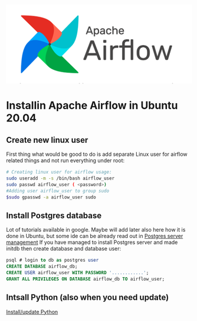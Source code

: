 ![](img/airflowlogo.png )
# Installin Apache Airflow in Ubuntu 20.04
## Create new linux user
First thing what would be good to do is add separate Linux user for airflow related things and not run everything under root:
```bash
# Creating linux user for airflow usage:
sudo useradd -m -s /bin/bash airflow_user
sudo passwd airflow_user ( <password>)
#Adding user airflow_user to group sudo
$sudo gpasswd -a airflow_user sudo
```
## Install Postgres database
Lot of tutorials available in google. Maybe will add later also here how it is done in Ubuntu, but some ide can be already read out in
[Postgres server management](https://github.com/kaidokariste/postgresql/blob/master/PostgresServerManagement.md)
If you have managed to install Postgres server and made initdb then create database and database user:  
```sql
psql # login to db as postgres user
CREATE DATABASE airflow_db;
CREATE USER airflow_user WITH PASSWORD '............';
GRANT ALL PRIVILEGES ON DATABASE airflow_db TO airflow_user;
```
## Intsall Python (also when you need update)
[Install/update Python](https://github.com/kaidokariste/python#updating-python-in-ubuntu)
